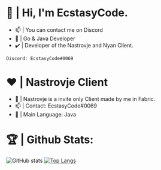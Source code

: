 # 💜 | Hi, I'm EcstasyCode. 
- 📫 | You can contact me on Discord
- 📖 | Go & Java Developer
- ✔️ | Developer of the Nastrovje and Nyan Client.
```
Discord: EcstasyCode#0069

```

# ❤️ | Nastrovje Client
- 💉 | Nastrovje is a invite only Client made by me in Fabric.
- 📫 | Contact: EcstasyCode#0069
- 📝 | Main Language: Java


# 🏆 | Github Stats:
![GitHub stats](https://github-readme-stats.vercel.app/api?username=ecstasycode&show_icons=true&layout=compact)
[![Top Langs](https://github-readme-stats.vercel.app/api/top-langs/?username=ecstasycode&layout=compact)](https://github.com/ecstasycode)
